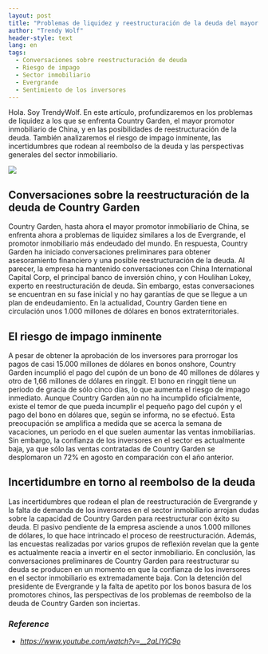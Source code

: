 ```yaml
---
layout: post
title: "Problemas de liquidez y reestructuración de la deuda del mayor promotor chino, Country Garden"
author: "Trendy Wolf"
header-style: text
lang: en
tags:
  - Conversaciones sobre reestructuración de deuda
  - Riesgo de impago
  - Sector inmobiliario
  - Evergrande
  - Sentimiento de los inversores
---
```


Hola. Soy TrendyWolf. En este artículo, profundizaremos en los problemas de liquidez a los que se enfrenta Country Garden, el mayor promotor inmobiliario de China, y en las posibilidades de reestructuración de la deuda. También analizaremos el riesgo de impago inminente, las incertidumbres que rodean al reembolso de la deuda y las perspectivas generales del sector inmobiliario.

<img
    src="https://i.ytimg.com/vi/__2aLlYiC9o/hqdefault.jpg"
/>


## Conversaciones sobre la reestructuración de la deuda de Country Garden
Country Garden, hasta ahora el mayor promotor inmobiliario de China, se enfrenta ahora a problemas de liquidez similares a los de Evergrande, el promotor inmobiliario más endeudado del mundo. En respuesta, Country Garden ha iniciado conversaciones preliminares para obtener asesoramiento financiero y una posible reestructuración de la deuda. Al parecer, la empresa ha mantenido conversaciones con China International Capital Corp, el principal banco de inversión chino, y con Houlihan Lokey, experto en reestructuración de deuda. Sin embargo, estas conversaciones se encuentran en su fase inicial y no hay garantías de que se llegue a un plan de endeudamiento. En la actualidad, Country Garden tiene en circulación unos 1.000 millones de dólares en bonos extraterritoriales.

## El riesgo de impago inminente
A pesar de obtener la aprobación de los inversores para prorrogar los pagos de casi 15.000 millones de dólares en bonos onshore, Country Garden incumplió el pago del cupón de un bono de 40 millones de dólares y otro de 1,66 millones de dólares en ringgit. El bono en ringgit tiene un periodo de gracia de sólo cinco días, lo que aumenta el riesgo de impago inmediato. Aunque Country Garden aún no ha incumplido oficialmente, existe el temor de que pueda incumplir el pequeño pago del cupón y el pago del bono en dólares que, según se informa, no se efectuó. Esta preocupación se amplifica a medida que se acerca la semana de vacaciones, un periodo en el que suelen aumentar las ventas inmobiliarias. Sin embargo, la confianza de los inversores en el sector es actualmente baja, ya que sólo las ventas contratadas de Country Garden se desplomaron un 72% en agosto en comparación con el año anterior.

## Incertidumbre en torno al reembolso de la deuda
Las incertidumbres que rodean el plan de reestructuración de Evergrande y la falta de demanda de los inversores en el sector inmobiliario arrojan dudas sobre la capacidad de Country Garden para reestructurar con éxito su deuda. El pasivo pendiente de la empresa asciende a unos 1.000 millones de dólares, lo que hace intrincado el proceso de reestructuración. Además, las encuestas realizadas por varios grupos de reflexión revelan que la gente es actualmente reacia a invertir en el sector inmobiliario. En conclusión, las conversaciones preliminares de Country Garden para reestructurar su deuda se producen en un momento en que la confianza de los inversores en el sector inmobiliario es extremadamente baja. Con la detención del presidente de Evergrande y la falta de apetito por los bonos basura de los promotores chinos, las perspectivas de los problemas de reembolso de la deuda de Country Garden son inciertas.


### _Reference_
- _https://www.youtube.com/watch?v=__2aLlYiC9o_

